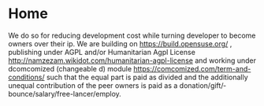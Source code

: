 # Home
We do so for reducing development cost while turning developer to become owners over their ip. We are building on https://build.opensuse.org/ , publishing under AGPL and/or Humanitarian Agpl License http://namzezam.wikidot.com/humanitarian-agpl-license and working under dcomcomized (changeable d) module https://comcomized.com/term-and-conditions/ such that the equal part is paid as divided and the additionally unequal contribution of the peer owners is paid as a donation/gift/­bounce/salary/­free-lancer/employ.
